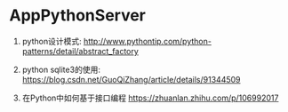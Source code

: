 # AppPythonServer

1. python设计模式: http://www.pythontip.com/python-patterns/detail/abstract_factory

2. python sqlite3的使用: https://blog.csdn.net/GuoQiZhang/article/details/91344509

3. 在Python中如何基于接口编程 https://zhuanlan.zhihu.com/p/106992017